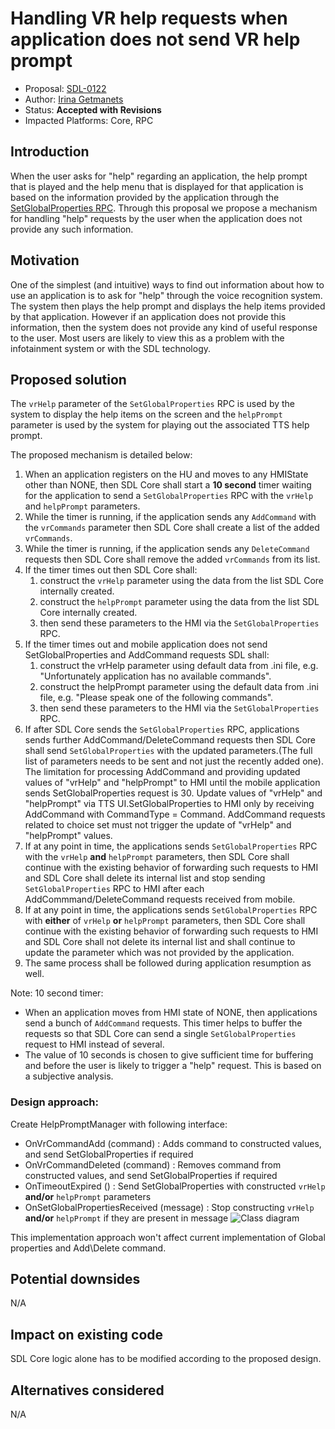 # Handling VR help requests when application does not send VR help prompt

* Proposal: [SDL-0122](0122-New_rules_for_providing_VRHelpItems_VRHelpTitle.md)
* Author: [Irina Getmanets](https://github.com/GetmanetsIrina)
* Status: **Accepted with Revisions**
* Impacted Platforms: Core, RPC

## Introduction
When the user asks for "help" regarding an application, the help prompt that is played and the help menu that is displayed for that application is based on the information provided by the application through the [SetGlobalProperties RPC](https://github.com/smartdevicelink/sdl_core/blob/master/src/components/interfaces/MOBILE_API.xml#L3125).
Through this proposal we propose a mechanism for handling "help" requests by the user when the application does not provide any such information.

## Motivation
One of the simplest (and intuitive) ways to find out information about how to use an application is to ask for "help" through the voice recognition system. The system then plays the help prompt and displays the help items provided by that application. However if an application does not provide this information, then the system does not provide any kind of useful response to the user. Most users are likely to view this as a problem with the infotainment system or with the SDL technology.


## Proposed solution

The `vrHelp` parameter of the `SetGlobalProperties` RPC is used by the system to display the help items on the screen and the `helpPrompt` parameter is used by the system for playing out the associated TTS help prompt.

The proposed mechanism is detailed below:
1. When an application registers on the HU and moves to any HMIState other than NONE, then SDL Core shall start a **10 second** timer waiting for the application to send a `SetGlobalProperties` RPC with the `vrHelp` and `helpPrompt` parameters.
2. While the timer is running, if the application sends any `AddCommand` with the `vrCommands` parameter then SDL Core shall create a list of the added `vrCommands`.
3. While the timer is running, if the application sends any `DeleteCommand` requests then SDL Core shall remove the added `vrCommands` from its list.
4. If the timer times out then SDL Core shall:
	1. construct the `vrHelp` parameter using the data from the list SDL Core internally created.
  	2. construct the `helpPrompt` parameter using the data from the list SDL Core internally created.
  	3. then send these parameters to the HMI via the `SetGlobalProperties` RPC.
5. If the timer times out and mobile application does not send SetGlobalProperties and AddCommand requests SDL shall:
	1. construct the vrHelp parameter using default data from .ini file, e.g. "Unfortunately application has no available commands".
  	2. construct the helpPrompt parameter using the default data from .ini file, e.g. "Please speak one of the following commands".
  	3. then send these parameters to the HMI via the `SetGlobalProperties` RPC.
6. If after SDL Core sends the `SetGlobalProperties` RPC, applications sends further AddCommand/DeleteCommand requests then SDL Core shall send `SetGlobalProperties` with the updated parameters.(The full list of parameters needs to be sent and not just the recently added one).
The limitation for processing AddCommand and providing updated values of "vrHelp" and "helpPrompt" to HMI until the mobile application sends SetGlobalProperties request is 30.
Update values of "vrHelp" and "helpPrompt" via TTS UI.SetGlobalProperties to HMI only by receiving AddCommand with CommandType = Command. AddCommand requests related to choice set must not trigger the update of "vrHelp" and "helpPrompt" values.
7. If at any point in time, the applications sends `SetGlobalProperties` RPC with the `vrHelp` **and** `helpPrompt` parameters, then SDL Core shall continue with the existing behavior of forwarding such requests to HMI and SDL Core shall delete its internal list and stop sending `SetGlobalProperties` RPC to HMI after each AddCommmand/DeleteCommand requests received from mobile.
8. If at any point in time, the applications sends `SetGlobalProperties` RPC with **either** of `vrHelp` **or** `helpPrompt` parameters, then SDL Core shall continue with the existing behavior of forwarding such requests to HMI and SDL Core shall not delete its internal list and shall continue to update the parameter which was not provided by the application.
9. The same process shall be followed during application resumption as well.

Note:
10 second timer:
  - When an application moves from HMI state of NONE, then applications send a bunch of `AddCommand` requests. This timer helps to buffer the requests so that SDL Core can send a single `SetGlobalProperties` request to HMI instead of several.
  - The value of 10 seconds is chosen to give sufficient time for buffering and before the user is likely to trigger a "help" request. This is based on a subjective analysis.

### Design approach:
Create HelpPromptManager with following interface:
 - OnVrCommandAdd (command) : Adds command to constructed values, and send SetGlobalProperties if required
 - OnVrCommandDeleted (command) : Removes command from constructed values, and send SetGlobalProperties if required
 - OnTimeoutExpired () : Send SetGlobalProperties with constructed `vrHelp` **and/or** `helpPrompt` parameters
 - OnSetGlobalPropertiesReceived (message) : Stop constructing `vrHelp` **and/or** `helpPrompt` if they are present in message
 ![Class diagram](/assets/proposals/0122-new_rules_for_providing_vr_help_items_vr_help_title/0122-New_rules_for_providing_VRHelpItems_VRHelpTitl.png##)

 This implementation approach won't affect current implementation of Global properties and Add\Delete command.

## Potential downsides

N/A

## Impact on existing code

SDL Core logic alone has to be modified according to the proposed design.
## Alternatives considered

N/A

